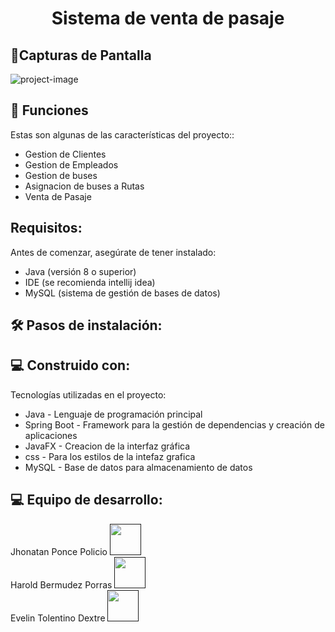 <h1 align="center" id="title">Sistema de venta de pasaje</h1>

<h2>💖Capturas de Pantalla</h2>
<img src="https://drive.google.com/file/d/13LsiHf-uLq0zK2-FVy3KkxN9AWTpNHGA/view?usp=drive_link" alt="project-image">

<h2>🧐 Funciones</h2>

Estas son algunas de las características del proyecto::

*   Gestion de Clientes
*   Gestion de Empleados
*   Gestion de buses
*   Asignacion de buses a Rutas
*   Venta de Pasaje


<h2>Requisitos:</h2>
Antes de comenzar, asegúrate de tener instalado:

*   Java (versión 8 o superior)
*   IDE (se recomienda intellij idea)
*   MySQL (sistema de gestión de bases de datos)

<h2>🛠️ Pasos de instalación:</h2>




<h2>💻 Construido con: </h2>

Tecnologías utilizadas en el proyecto:
*   Java - Lenguaje de programación principal
*   Spring Boot - Framework para la gestión de dependencias y creación de aplicaciones
*   JavaFX - Creacion de la interfaz gráfica
*   css - Para los estilos de la intefaz grafica
*   MySQL - Base de datos para almacenamiento de datos

<h2>💻 Equipo de desarrollo: </h2>
Jhonatan Ponce Policio  <a href=""> <img style="width: 50px; min-width: 50px" src="https://blog.b2bstack.com.br/wp-content/uploads/2022/11/LinkedIn-simbolo.jpg"></a><br>
Harold Bermudez Porras  <a href=""> <img style="width: 50px; min-width: 50px" src="https://blog.b2bstack.com.br/wp-content/uploads/2022/11/LinkedIn-simbolo.jpg"></a><br>
Evelin Tolentino Dextre <a href=""> <img style="width: 50px; min-width: 50px" src="https://blog.b2bstack.com.br/wp-content/uploads/2022/11/LinkedIn-simbolo.jpg"></a><br>


